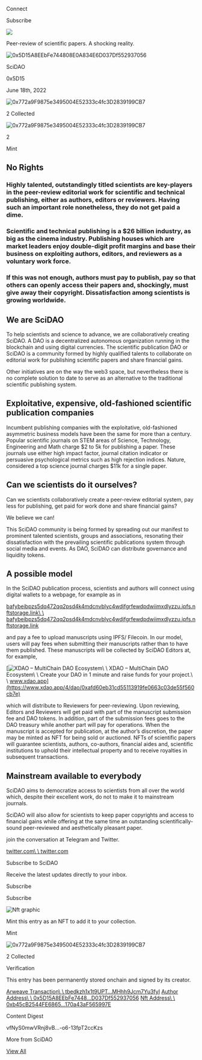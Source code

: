 Connect

Subscribe

![](https://images.mirror-media.xyz/publication-images/ISB0v9ELR8-Peidaq3i_r.png?height=2592&width=5183)

Peer-review of scientific papers. A shocking reality.

![0x5D15A8EEbFe744808E0A834E6D037Df552937056](https://images.mirror-media.xyz/publication-images/4cvzuSoFssHDb2AxrtfUF.png?height=500&width=500)

SciDAO

0x5D15

June 18th, 2022

![0x772a9F9875e3495004E52333c4fc3D2839199CB7](https://images.mirror-media.xyz/publication-images/Z07K4-LkMU1aTYih95Y04.png?height=638&width=600)

2 Collected

![0x772a9F9875e3495004E52333c4fc3D2839199CB7](https://images.mirror-media.xyz/publication-images/Z07K4-LkMU1aTYih95Y04.png?height=638&width=600)

2

Mint

## No Rights

### Highly talented, outstandingly titled scientists are key-players in the peer-review editorial work for scientific and technical publishing, either as authors, editors or reviewers. Having such an important role nonetheless, they do not get paid a dime.

### Scientific and technical publishing is a $26 billion industry, as big as the cinema industry. Publishing houses which are market leaders enjoy double-digit profit margins and base their business on exploiting authors, editors, and reviewers as a voluntary work force.

### If this was not enough, authors must pay to publish, pay so that others can openly access their papers and, shockingly, must give away their copyright. Dissatisfaction among scientists is growing worldwide.

## We are SciDAO

To help scientists and science to advance, we are collaboratively creating SciDAO. A DAO is a decentralized autonomous organization running in the blockchain and using digital currencies. The scientific publication DAO or SciDAO is a community formed by highly qualified talents to collaborate on editorial work for publishing scientific papers and share financial gains.

Other initiatives are on the way the web3 space, but nevertheless there is no complete solution to date to serve as an alternative to the traditional scientific publishing system.

## Exploitative, expensive, old-fashioned scientific publication companies

Incumbent publishing companies with the exploitative, old-fashioned asymmetric business models have been the same for more than a century. Popular scientific journals on STEM areas of Science, Technology, Engineering and Math charge $2 to 5k for publishing a paper. These journals use either high impact factor, journal citation indicator or persuasive psychological metrics such as high rejection indices. Nature, considered a top science journal charges $11k for a single paper.

## Can we scientists do it ourselves?

Can we scientists collaboratively create a peer-review editorial system, pay less for publishing, get paid for work done and share financial gains?

We believe we can!

This SciDAO community is being formed by spreading out our manifest to prominent talented scientists, groups and associations, resonating their dissatisfaction with the prevailing scientific publications system through social media and events. As DAO, SciDAO can distribute governance and liquidity tokens.

## A possible model

In the SciDAO publication process, scientists and authors will connect using digital wallets to a webpage, for example as in

[bafybeibpzs5dq472qq2psd4k4mdcnvblyc4wdjfgrfewdpdwiimxdlyzzu.ipfs.nftstorage.link\\
\\
bafybeibpzs5dq472qq2psd4k4mdcnvblyc4wdjfgrfewdpdwiimxdlyzzu.ipfs.nftstorage.link](https://bafybeibpzs5dq472qq2psd4k4mdcnvblyc4wdjfgrfewdpdwiimxdlyzzu.ipfs.nftstorage.link/)

and pay a fee to upload manuscripts using IPFS/ Filecoin. In our model, users will pay fees when submitting their manuscripts rather than to have them published. These manuscripts will be collected by SciDAO Editors at, for example,

[![XDAO – MultiChain DAO Ecosystem](https://www.xdao.app/image.png)\\
\\
XDAO – MultiChain DAO Ecosystem\\
\\
Create your DAO in 1 minute and raise funds for your project.\\
\\
www.xdao.app](https://www.xdao.app/4/dao/0xafd60eb31cd55113919fe0663c03de55f560cb7e)

which will distribute to Reviewers for peer-reviewing. Upon reviewing, Editors and Reviewers will get paid with part of the manuscript submission fee and DAO tokens. In addition, part of the submission fees goes to the DAO treasury while another part will pay for operations. When the manuscript is accepted for publication, at the author’s discretion, the paper may be minted as NFT for being sold or auctioned. NFTs of scientific papers will guarantee scientists, authors, co-authors, financial aides and, scientific institutions to uphold their intellectual property and to receive royalties in subsequent transactions.

## Mainstream available to everybody

SciDAO aims to democratize access to scientists from all over the world which, despite their excellent work, do not to make it to mainstream journals.

SciDAO will also allow for scientists to keep paper copyrights and access to financial gains while offering at the same time an outstanding scientifically-sound peer-reviewed and aesthetically pleasant paper.

join the conversation at Telegram and Twitter.

[twitter.com\\
\\
twitter.com](https://twitter.com/sci_dao)

Subscribe to SciDAO

Receive the latest updates directly to your inbox.

Subscribe

Subscribe

![Nft graphic](https://images.mirror-media.xyz/publication-images/sXPya04CgzSyudp6Dm20C?height=2048&width=2048)

Mint this entry as an NFT to add it to your collection.

Mint

![0x772a9F9875e3495004E52333c4fc3D2839199CB7](https://images.mirror-media.xyz/publication-images/Z07K4-LkMU1aTYih95Y04.png?height=638&width=600)

2 Collected

Verification

This entry has been permanently stored onchain and signed by its creator.

[Arweave Transaction\\
\\
tbedkzh1x1t9UPT…MHhh9Jcm7Yu3fyI](https://viewblock.io/arweave/tx/tbedkzh1x1t9UPTFw94myt9HWSDZMHhh9Jcm7Yu3fyI) [Author Address\\
\\
0x5D15A8EEbFe7448…D037Df552937056](https://etherscan.io/address/0x5D15A8EEbFe744808E0A834E6D037Df552937056) [Nft Address\\
\\
0xb45cB2544FE6865…170a43aF565997E](https://opensea.io/assets/optimism/0xb45cB2544FE6865E3502D6Fd4170a43aF565997E)

Content Digest

vfNyS0mwVRnj8vB…-o6-13fpT2ccKzs

More from SciDAO

[View All](https://mirror.xyz/0x5D15A8EEbFe744808E0A834E6D037Df552937056)